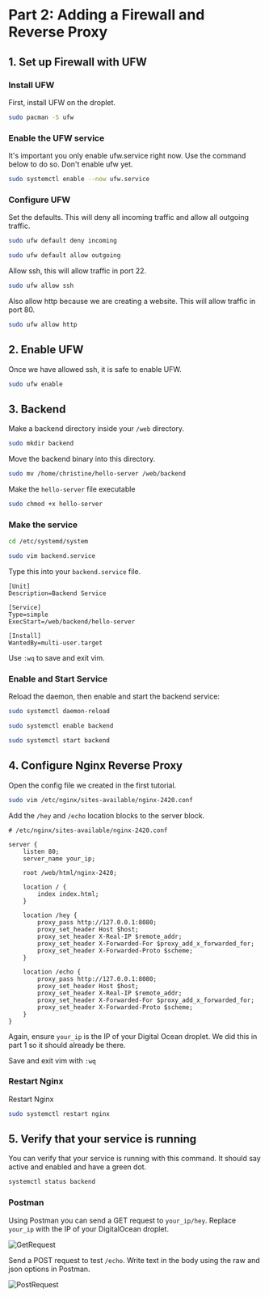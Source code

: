 # Part 2: Adding a Firewall and Reverse Proxy
## 1. Set up Firewall with UFW

### Install UFW
First, install UFW on the droplet.
```bash
sudo pacman -S ufw
```

### Enable the UFW service
It's important you only enable ufw.service right now. Use the command below to do so. Don't enable ufw yet.
```bash
sudo systemctl enable --now ufw.service
```

### Configure UFW
Set the defaults. This will deny all incoming traffic and allow all outgoing traffic.
```bash
sudo ufw default deny incoming
```
```bash
sudo ufw default allow outgoing
```

Allow ssh, this will allow traffic in port 22.
```bash
sudo ufw allow ssh
```
Also allow http because we are creating a website. This will allow traffic in port 80.
```bash
sudo ufw allow http
```

## 2. Enable UFW
Once we have allowed ssh, it is safe to enable UFW.
```bash
sudo ufw enable
```

## 3. Backend
Make a backend directory inside your `/web` directory.
```bash
sudo mkdir backend
```

Move the backend binary into this directory.
```bash
sudo mv /home/christine/hello-server /web/backend
```
Make the `hello-server` file executable
```bash
sudo chmod +x hello-server
```

### Make the service
```bash
cd /etc/systemd/system
```
```bash
sudo vim backend.service
```
Type this into your `backend.service` file.
```plaintext
[Unit]
Description=Backend Service

[Service]
Type=simple
ExecStart=/web/backend/hello-server

[Install]
WantedBy=multi-user.target
```
Use `:wq` to save and exit vim.

### Enable and Start Service
Reload the daemon, then enable and start the backend service:
```bash
sudo systemctl daemon-reload
```
```bash
sudo systemctl enable backend
```
```bash
sudo systemctl start backend
```

## 4. Configure Nginx Reverse Proxy
Open the config file we created in the first tutorial.
```bash
sudo vim /etc/nginx/sites-available/nginx-2420.conf
```
Add the `/hey` and `/echo` location blocks to the server block.
```nginx
# /etc/nginx/sites-available/nginx-2420.conf

server {
    listen 80;
    server_name your_ip;

    root /web/html/nginx-2420;

    location / {
        index index.html;
    }

    location /hey {
        proxy_pass http://127.0.0.1:8080;
        proxy_set_header Host $host;
        proxy_set_header X-Real-IP $remote_addr;
        proxy_set_header X-Forwarded-For $proxy_add_x_forwarded_for;
        proxy_set_header X-Forwarded-Proto $scheme;
    }

    location /echo {
        proxy_pass http://127.0.0.1:8080;
        proxy_set_header Host $host;
        proxy_set_header X-Real-IP $remote_addr;
        proxy_set_header X-Forwarded-For $proxy_add_x_forwarded_for;
        proxy_set_header X-Forwarded-Proto $scheme;
    }
}

```
Again, ensure `your_ip` is the IP of your Digital Ocean droplet. We did this in part 1 so it should already be there.

Save and exit vim with `:wq`

### Restart Nginx
Restart Nginx
```bash
sudo systemctl restart nginx
```

## 5. Verify that your service is running
You can verify that your service is running with this command. It should say active and enabled and have a green dot.
```bash
systemctl status backend
```

### Postman
Using Postman you can send a GET request to `your_ip/hey`. Replace `your_ip` with the IP of your DigitalOcean droplet.

![GetRequest]()

Send a POST request to test `/echo`. Write text in the body using the raw and json options in Postman.

![PostRequest]()